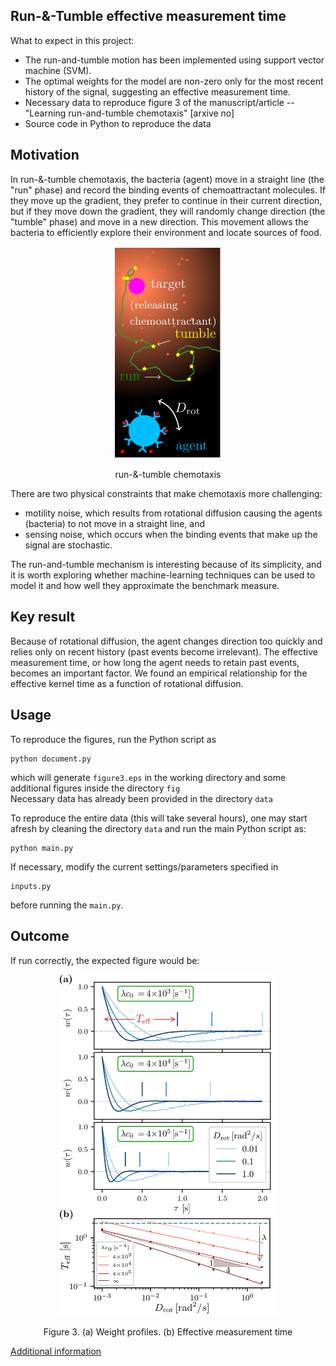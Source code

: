 ## Run-&-Tumble effective measurement time
What to expect in this project:
- The run-and-tumble motion has been implemented using support vector machine (SVM). 
- The optimal weights for the model are non-zero only for the most recent history of the signal, suggesting an effective measurement time.
- Necessary data to reproduce figure 3 of the manuscript/article -- "Learning run-and-tumble chemotaxis" [arxive no]
- Source code in Python to reproduce the data

## Motivation
In run-&-tumble chemotaxis, the bacteria (agent) move in a straight line (the "run" phase) and record the binding events of chemoattractant molecules. If they move up the gradient, they prefer to continue in their current direction, but if they move down the gradient, they will randomly change direction (the "tumble" phase) and move in a new direction. This movement allows the bacteria to efficiently explore their environment and locate sources of food. 
<p align="center">
  <img width="170" src="figure_for_readme/figure0.png" alt>
</p>
<p align="center">
run-&-tumble chemotaxis
</p>

There are two physical constraints that make chemotaxis more challenging: 
- motility noise, which results from rotational diffusion causing the agents (bacteria) to not move in a straight line, and 
- sensing noise, which occurs when the binding events that make up the signal are stochastic. 

The run-and-tumble mechanism is interesting because of its simplicity, and it is worth exploring whether machine-learning techniques can be used to model it and how well they approximate the benchmark measure. 

## Key result
Because of rotational diffusion, the agent changes direction too quickly and relies only on recent history (past events become irrelevant). The effective measurement time, or how long the agent needs to retain past events, becomes an important factor. We found an empirical relationship for the effective kernel time as a function of rotational diffusion.

## Usage
To reproduce the figures, run the Python script as
```
python document.py
```
which will generate `figure3.eps` in the working directory and some additional figures inside the directory `fig` <br>
Necessary data has already been provided in the directory `data`

To reproduce the entire data (this will take several hours), one may start afresh by cleaning the directory `data` and run the main Python script as:
```
python main.py
```

If necessary, modify the current settings/parameters  specified in
```
inputs.py
```
before running the `main.py`.

## Outcome
If run correctly, the expected figure would be:

<p align="center">
  <img width="350" src="figure_for_readme/figure3-eps-converted-to.png" alt>
</p>
<p align="center">
Figure 3. (a) Weight profiles. (b) Effective measurement time
</p>

[Additional information](additional_info.md)
